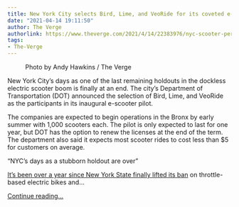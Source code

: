 ```yaml
---
title: New York City selects Bird, Lime, and VeoRide for its coveted e-scooter pilot
date: "2021-04-14 19:11:50"
author: The Verge
authorlink: https://www.theverge.com/2021/4/14/22383976/nyc-scooter-permit-selection-lime-bird-veoride
tags:
- The-Verge
---
```

<figure>
      <img alt="" src="https://cdn.vox-cdn.com/thumbor/D7zcvsA-ZrSQGTZd-HyK_KG0Bgc=/0x1:2040x1361/1310x873/cdn.vox-cdn.com/uploads/chorus_image/image/69126639/ahawkins_180829_2911_0040.0.jpg" />
        <figcaption>Photo by Andy Hawkins / The Verge</figcaption>
    </figure>

  <p id="u2VOWg">New York City’s days as one of the last remaining holdouts in the dockless electric scooter boom is finally at an end. The city’s Department of Transportation (DOT) announced the selection of Bird, Lime, and VeoRide as the participants in its inaugural e-scooter pilot. </p>
<p id="KOIwXf">The companies are expected to begin operations in the Bronx by early summer with 1,000 scooters each. The pilot is only expected to last for one year, but DOT has the option to renew the licenses at the end of the term. The department also said it expects most scooter rides to cost less than $5 for customers on average. </p>
<div class="c-float-right"><aside id="6DpHcg"><q>NYC’s days as a stubborn holdout are over</q></aside></div>
<p id="PLwF7p"><a href="https://www.theverge.com/2020/4/2/21204232/new-york-legalizes-electric-bikes-scooters">It’s been over a year since New York State finally lifted its ban</a> on throttle-based electric bikes and...</p>
  <p>
    <a href="https://www.theverge.com/2021/4/14/22383976/nyc-scooter-permit-selection-lime-bird-veoride">Continue reading&hellip;</a>
  </p>